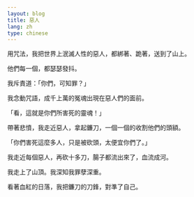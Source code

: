 ```yaml
---
layout: blog
title: 惡人
lang: zh
type: chinese
---
```

用咒法，我把世界上泯滅人性的惡人，都綁著、跪著，送到了山上。

他們每一個，都瑟瑟發抖。

我斥責道：「你們，可知罪？」

我念動咒語，成千上萬的冤魂出現在惡人們的面前。

「看，這就是你們所害死的靈魂！」

帶著悲憤，我走近惡人，拿起鐮刀，一個一個的收割他們的頭額。

「你們害死這麼多人，只是被砍頭，太便宜你們了。」

我走近每個惡人，再砍十多刀，腸子都流出來了，血流成河。

我走上了山頂。我深知我罪孽深重。

看著血紅的日落，我把鐮刀的刀鋒，對準了自己。
